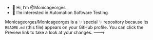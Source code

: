 - 👋 Hi, I’m @Monicageorges
- 👀 I’m interested in Automation Software Testing 

Monicageorges/Monicageorges is a ✨ special ✨ repository because its `README.md` (this file) appears on your GitHub profile.
You can click the Preview link to take a look at your changes.
--->
